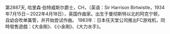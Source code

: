  
第2887天, 哈里森·伯特威斯尔爵士，CH，（英语：Sir Harrison Birtwistle，1934年7月15日－2022年4月18日），英国作曲家。出生于曼彻斯特以北的阿克宁顿，自幼会吹单簧管，并开始尝试作曲。
1983年：日本任天堂公司推出FC游戏机，同時發售遊戲：《大金剛》、《小金剛》、《大力水手》。